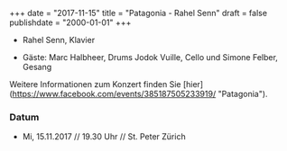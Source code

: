 ﻿+++
date = "2017-11-15"
title = "Patagonia - Rahel Senn"
draft = false
publishdate = "2000-01-01"
+++


* Rahel Senn, Klavier

* Gäste: Marc Halbheer, Drums Jodok Vuille, Cello und Simone Felber, Gesang

Weitere Informationen zum Konzert finden Sie [hier] (https://www.facebook.com/events/385187505233919/ "Patagonia").

### Datum

* Mi, 15.11.2017 // 19.30 Uhr // St. Peter Zürich
